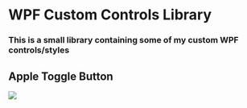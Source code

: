 # WPF Custom Controls Library
### This is a small library containing some of my custom WPF controls/styles

## Apple Toggle Button
![](https://github.com/IT-Delinquent/WPFCustomControls/blob/master/AppleToggleButton.gif)
